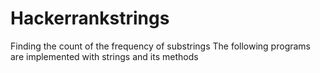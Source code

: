 # Hackerrankstrings
Finding the count of the frequency of substrings 
The following programs are implemented with strings and its methods 
